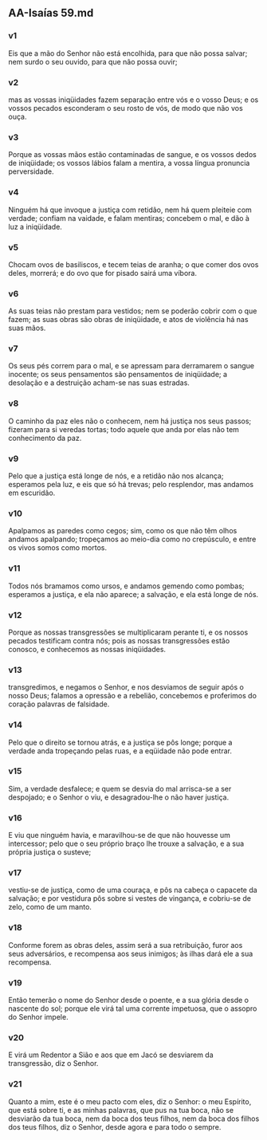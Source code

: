 ## AA-Isaías 59.md
### v1
 Eis que a mão do Senhor não está encolhida, para que não possa salvar; nem surdo o seu ouvido, para que não possa ouvir;
### v2
 mas as vossas iniqüidades fazem separação entre vós e o vosso Deus; e os vossos pecados esconderam o seu rosto de vós, de modo que não vos ouça.
### v3
 Porque as vossas mãos estão contaminadas de sangue, e os vossos dedos de iniqüidade; os vossos lábios falam a mentira, a vossa língua pronuncia perversidade.
### v4
 Ninguém há que invoque a justiça com retidão, nem há quem pleiteie com verdade; confiam na vaidade, e falam mentiras; concebem o mal, e dão à luz a iniqüidade.
### v5
 Chocam ovos de basiliscos, e tecem teias de aranha; o que comer dos ovos deles, morrerá; e do ovo que for pisado sairá uma víbora.
### v6
 As suas teias não prestam para vestidos; nem se poderão cobrir com o que fazem; as suas obras são obras de iniqüidade, e atos de violência há nas suas mãos.
### v7
 Os seus pés correm para o mal, e se apressam para derramarem o sangue inocente; os seus pensamentos são pensamentos de iniqüidade; a desolação e a destruição acham-se nas suas estradas.
### v8
 O caminho da paz eles não o conhecem, nem há justiça nos seus passos; fizeram para si veredas tortas; todo aquele que anda por elas não tem conhecimento da paz.
### v9
 Pelo que a justiça está longe de nós, e a retidão não nos alcança; esperamos pela luz, e eis que só há trevas; pelo resplendor, mas andamos em escuridão.
### v10
 Apalpamos as paredes como cegos; sim, como os que não têm olhos andamos apalpando; tropeçamos ao meio-dia como no crepúsculo, e entre os vivos somos como mortos.
### v11
 Todos nós bramamos como ursos, e andamos gemendo como pombas; esperamos a justiça, e ela não aparece; a salvação, e ela está longe de nós.
### v12
 Porque as nossas transgressões se multiplicaram perante ti, e os nossos pecados testificam contra nós; pois as nossas transgressões estão conosco, e conhecemos as nossas iniqüidades.
### v13
 transgredimos, e negamos o Senhor, e nos desviamos de seguir após o nosso Deus; falamos a opressão e a rebelião, concebemos e proferimos do coração palavras de falsidade.
### v14
 Pelo que o direito se tornou atrás, e a justiça se pôs longe; porque a verdade anda tropeçando pelas ruas, e a eqüidade não pode entrar.
### v15
 Sim, a verdade desfalece; e quem se desvia do mal arrisca-se a ser despojado; e o Senhor o viu, e desagradou-lhe o não haver justiça.
### v16
 E viu que ninguém havia, e maravilhou-se de que não houvesse um intercessor; pelo que o seu próprio braço lhe trouxe a salvação, e a sua própria justiça o susteve;
### v17
 vestiu-se de justiça, como de uma couraça, e pôs na cabeça o capacete da salvação; e por vestidura pôs sobre si vestes de vingança, e cobriu-se de zelo, como de um manto.
### v18
 Conforme forem as obras deles, assim será a sua retribuição, furor aos seus adversários, e recompensa aos seus inimigos; às ilhas dará ele a sua recompensa.
### v19
 Então temerão o nome do Senhor desde o poente, e a sua glória desde o nascente do sol; porque ele virá tal uma corrente impetuosa, que o assopro do Senhor impele.
### v20
 E virá um Redentor a Sião e aos que em Jacó se desviarem da transgressão, diz o Senhor.
### v21
 Quanto a mim, este é o meu pacto com eles, diz o Senhor: o meu Espírito, que está sobre ti, e as minhas palavras, que pus na tua boca, não se desviarão da tua boca, nem da boca dos teus filhos, nem da boca dos filhos dos teus filhos, diz o Senhor, desde agora e para todo o sempre.
